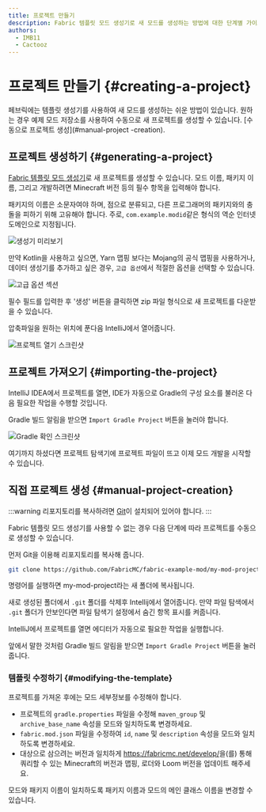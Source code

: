 ```yaml
---
title: 프로젝트 만들기
description: Fabric 템플릿 모드 생성기로 새 모드를 생성하는 방법에 대한 단계별 가이드입니다.
authors:
  - IMB11
  - Cactooz
---
```


# 프로젝트 만들기 {#creating-a-project}

페브릭에는 템플릿 생성기를 사용하여 새 모드를 생성하는 쉬운 방법이 있습니다. 원하는 경우 예제 모드 저장소를 사용하여 수동으로 새 프로젝트를 생성할 수 있습니다. [수동으로 프로젝트 생성](#manual-project -creation).

## 프로젝트 생성하기 {#generating-a-project}

[Fabric 템플릿 모드 생성기](https://fabricmc.net/develop/template/)로 새 프로젝트를 생성할 수 있습니다. 모드 이름, 패키지 이름, 그리고 개발하려면 Minecraft 버전 등의 필수 항목을 입력해야 합니다.

패키지의 이름은 소문자여야 하며, 점으로 분류되고, 다른 프로그래머의 패키지와의 충돌을 피하기 위해 고유해야 합니다. 주로, `com.example.modid`같은 형식의 역순 인터넷 도메인으로 지정됩니다.

![생성기 미리보기](/assets/develop/getting-started/template-generator.png)

만약 Kotlin을 사용하고 싶으면, Yarn 맵핑 보다는 Mojang의 공식 맵핑을 사용하거나, 데이터 생성기를 추가하고 싶은 경우, `고급 옵션`에서 적절한 옵션을 선택할 수 있습니다.

![고급 옵션 섹션](/assets/develop/getting-started/template-generator-advanced.png)

필수 필드를 입력한 후 '생성' 버튼을 클릭하면 zip 파일 형식으로 새 프로젝트를 다운받을 수 있습니다.

압축파일을 원하는 위치에 푼다음 IntelliJ에서 열어줍니다.

![프로젝트 열기 스크린샷](/assets/develop/getting-started/open-project.png)

## 프로젝트 가져오기 {#importing-the-project}

IntelliJ IDEA에서 프로젝트를 열면, IDE가 자동으로 Gradle의 구성 요소를 불러온 다음 필요한 작업을 수행할 것입니다.

Gradle 빌드 알림을 받으면 `Import Gradle Project` 버튼을 눌러야 합니다.

![Gradle 확인 스크린샷](/assets/develop/getting-started/gradle-prompt.png)

여기까지 하셨다면 프로젝트 탐색기에 프로젝트 파일이 뜨고 이제 모드 개발을 시작할 수 있습니다.

## 직접 프로젝트 생성 {#manual-project-creation}

:::warning
리포지토리를 복사하려면 [Git](https://git-scm.com/)이 설치되어 있어야 합니다.
:::

Fabric 템플릿 모드 생성기를 사용할 수 없는 경우 다음 단계에 따라 프로젝트를 수동으로 생성할 수 있습니다.

먼저 Git을 이용해 리포지토리를 복사해 줍니다.

```sh
git clone https://github.com/FabricMC/fabric-example-mod/my-mod-project
```

명령어를 실행하면 my-mod-project라는 새 폴더에 복사됩니다.

새로 생성된 폴더에서 `.git` 폴더를 삭제후 Intellij에서 열어줍니다. 만약 파일 탐색에서 `.git` 폴더가 안보인다면 파일 탐색기 설정에서 숨긴 항목 표시를 켜줍니다.

IntelliJ에서 프로젝트를 열면 에디터가 자동으로 필요한 작업을 실행합니다.

앞에서 말한 것처럼 Gradle 빌드 알림을 받으면 `Import Gradle Project` 버튼을 눌러줍니다.

### 템플릿 수정하기 {#modifying-the-template}

프로젝트를 가져온 후에는 모드 세부정보를 수정해야 합니다.

- 프로젝트의 `gradle.properties` 파일을 수정해 `maven_group` 및 `archive_base_name` 속성을 모드와 일치하도록 변경하세요.
- `fabric.mod.json` 파일을 수정하여 `id`, `name` 및 `description` 속성을 모드와 일치하도록 변경하세요.
- 대상으로 삼으려는 버전과 일치하게 <https://fabricmc.net/develop/>을(를) 통해 쿼리할 수 있는 Minecraft의 버전과 맵핑, 로더와 Loom 버전을 업데이트 해주세요.

모드와 패키지 이름이 일치하도록 패키지 이름과 모드의 메인 클래스 이름을 변경할 수 있습니다.
